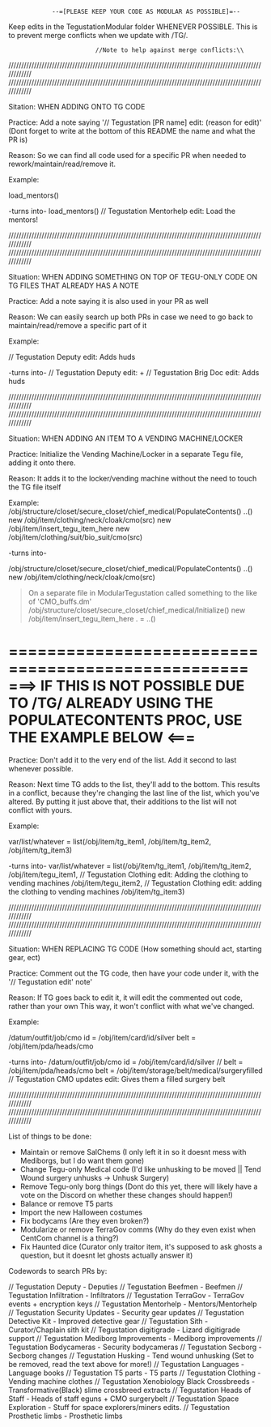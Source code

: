                 --=[PLEASE KEEP YOUR CODE AS MODULAR AS POSSIBLE]=--
Keep edits in the TegustationModular folder WHENEVER POSSIBLE. This is to prevent merge conflicts when we update with /TG/.

							//Note to help against merge conflicts:\\

////////////////////////////////////////////////////////////////////////////////////////////////////////////
////////////////////////////////////////////////////////////////////////////////////////////////////////////

Sitation: WHEN ADDING ONTO TG CODE

Practice: Add a note saying '// Tegustation [PR name] edit: (reason for edit)' (Dont forget to write at the bottom of this README the name and what the PR is)

Reason: So we can find all code used for a specific PR when needed to rework/maintain/read/remove it.

Example: 

load_mentors()

-turns into-
load_mentors() // Tegustation Mentorhelp edit: Load the mentors!

////////////////////////////////////////////////////////////////////////////////////////////////////////////
////////////////////////////////////////////////////////////////////////////////////////////////////////////

Situation: WHEN ADDING SOMETHING ON TOP OF TEGU-ONLY CODE ON TG FILES THAT ALREADY HAS A NOTE

Practice: Add a note saying it is also used in your PR as well

Reason: We can easily search up both PRs in case we need to go back to maintain/read/remove a specific part of it

Example:

// Tegustation Deputy edit: Adds huds

-turns into-
// Tegustation Deputy edit: + // Tegustation Brig Doc edit: Adds huds

////////////////////////////////////////////////////////////////////////////////////////////////////////////
////////////////////////////////////////////////////////////////////////////////////////////////////////////

Situation: WHEN ADDING AN ITEM TO A VENDING MACHINE/LOCKER

Practice: Initialize the Vending Machine/Locker in a separate Tegu file, adding it onto there.

Reason: It adds it to the locker/vending machine without the need to touch the TG file itself

Example:
/obj/structure/closet/secure_closet/chief_medical/PopulateContents()
	..()
	new /obj/item/clothing/neck/cloak/cmo(src)
	new /obj/item/insert_tegu_item_here
	new /obj/item/clothing/suit/bio_suit/cmo(src)

-turns into-

/obj/structure/closet/secure_closet/chief_medical/PopulateContents()
	..()
	new /obj/item/clothing/neck/cloak/cmo(src)
>On a separate file in ModularTegustation called something to the like of 'CMO_buffs.dm'
/obj/structure/closet/secure_closet/chief_medical/Initialize()
    new /obj/item/insert_tegu_item_here
    . = ..()

===================================================
===> IF THIS IS NOT POSSIBLE DUE TO /TG/ ALREADY USING THE POPULATECONTENTS PROC, USE THE EXAMPLE BELOW <===
===================================================

Practice: Don't add it to the very end of the list. Add it second to last whenever possible.

Reason: Next time TG adds to the list, they'll add to the bottom. This results in a conflict, because they're changing the last line of the list, which you've altered.
By putting it just above that, their additions to the list will not conflict with yours.

Example:

var/list/whatever = list(/obj/item/tg_item1,
                      /obj/item/tg_item2,
                      /obj/item/tg_item3)

-turns into-
var/list/whatever = list(/obj/item/tg_item1,
                      /obj/item/tg_item2,
                      /obj/item/tegu_item1,   // Tegustation Clothing edit: Adding the clothing to vending machines
                      /obj/item/tegu_item2,   // Tegustation Clothing edit: adding the clothing to vending machines
                      /obj/item/tg_item3)

////////////////////////////////////////////////////////////////////////////////////////////////////////////
////////////////////////////////////////////////////////////////////////////////////////////////////////////

Situation: WHEN REPLACING TG CODE (How something should act, starting gear, ect)

Practice: Comment out the TG code, then have your code under it, with the '// Tegustation edit' note'

Reason: If TG goes back to edit it, it will edit the commented out code, rather than your own
This way, it won't conflict with what we've changed.

Example:

/datum/outfit/job/cmo
	id = /obj/item/card/id/silver
	belt = /obj/item/pda/heads/cmo

-turns into-
/datum/outfit/job/cmo
	id = /obj/item/card/id/silver
//	belt = /obj/item/pda/heads/cmo
	belt = /obj/item/storage/belt/medical/surgeryfilled // Tegustation CMO updates edit: Gives them a filled surgery belt

////////////////////////////////////////////////////////////////////////////////////////////////////////////
////////////////////////////////////////////////////////////////////////////////////////////////////////////

List of things to be done:
- Maintain or remove SalChems (I only left it in so it doesnt mess with Mediborgs, but I do want them gone)
- Change Tegu-only Medical code (I'd like unhusking to be moved || Tend Wound surgery unhusks -> Unhusk Surgery)
- Remove Tegu-only borg things (Dont do this yet, there will likely have a vote on the Discord on whether these changes should happen!)
- Balance or remove T5 parts
- Import the new Halloween costumes
- Fix bodycams (Are they even broken?)
- Modularize or remove TerraGov comms (Why do they even exist when CentCom channel is a thing?)
- Fix Haunted dice (Curator only traitor item, it's supposed to ask ghosts a question, but it doesnt let ghosts actually answer it)

Codewords to search PRs by:

// Tegustation Deputy - Deputies
// Tegustation Beefmen - Beefmen
// Tegustation Infiltration - Infiltrators
// Tegustation TerraGov - TerraGov events + encryption keys
// Tegustation Mentorhelp - Mentors/Mentorhelp
// Tegustation Security Updates - Security gear updates
// Tegustation Detective Kit - Improved detective gear
// Tegustation Sith - Curator/Chaplain sith kit
// Tegustation digitigrade - Lizard digitigrade support
// Tegustation Mediborg Improvements - Mediborg improvements
// Tegustation Bodycameras - Security bodycameras
// Tegustation Secborg - Secborg changes
// Tegustation Husking - Tend wound unhusking (Set to be removed, read the text above for more!)
// Tegustation Languages - Language books
// Tegustation T5 parts - T5 parts
// Tegustation Clothing - Vending machine clothes
// Tegustation Xenobiology Black Crossbreeds - Transformative(Black) slime crossbreed extracts
// Tegustation Heads of Staff - Heads of staff eguns + CMO surgerybelt
// Tegustation Space Exploration - Stuff for space explorers/miners edits.
// Tegustation Prosthetic limbs - Prosthetic limbs
